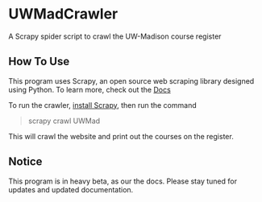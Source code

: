UWMadCrawler
============

A Scrapy spider script to crawl the UW-Madison course register


## How To Use
This program uses Scrapy, an open source web scraping library designed using Python. To learn more, check out the [Docs](http://doc.scrapy.org/en/latest/intro/overview.html)

To run the crawler, [install Scrapy](http://doc.scrapy.org/en/latest/intro/install.html), then run the command 
> scrapy crawl UWMad

This will crawl the website and print out the courses on the register.

## Notice
This program is in heavy beta, as our the docs. Please stay tuned for updates and updated documentation.






